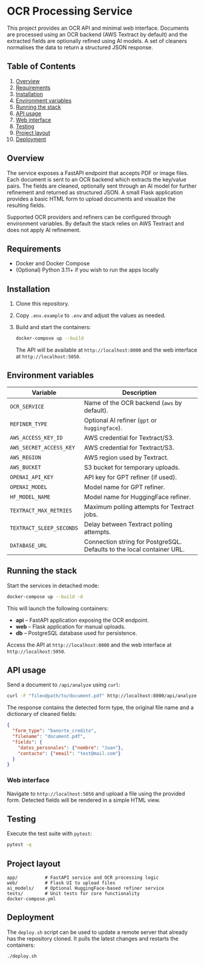 # OCR Processing Service

This project provides an OCR API and minimal web interface. Documents are
processed using an OCR backend (AWS Textract by default) and the extracted
fields are optionally refined using AI models. A set of cleaners normalises the
data to return a structured JSON response.

## Table of Contents

1. [Overview](#overview)
2. [Requirements](#requirements)
3. [Installation](#installation)
4. [Environment variables](#environment-variables)
5. [Running the stack](#running-the-stack)
6. [API usage](#api-usage)
7. [Web interface](#web-interface)
8. [Testing](#testing)
9. [Project layout](#project-layout)
10. [Deployment](#deployment)

## Overview

The service exposes a FastAPI endpoint that accepts PDF or image files.  Each
document is sent to an OCR backend which extracts the key/value pairs.  The
fields are cleaned, optionally sent through an AI model for further refinement
and returned as structured JSON.  A small Flask application provides a basic
HTML form to upload documents and visualize the resulting fields.

Supported OCR providers and refiners can be configured through environment
variables.  By default the stack relies on AWS Textract and does not apply AI
refinement.

## Requirements

* Docker and Docker Compose
* (Optional) Python 3.11+ if you wish to run the apps locally

## Installation

1. Clone this repository.
2. Copy `.env.example` to `.env` and adjust the values as needed.
3. Build and start the containers:

   ```bash
   docker-compose up --build
   ```

   The API will be available at `http://localhost:8000` and the web interface at
   `http://localhost:5050`.

## Environment variables

| Variable | Description |
| -------- | ----------- |
| `OCR_SERVICE` | Name of the OCR backend (`aws` by default). |
| `REFINER_TYPE` | Optional AI refiner (`gpt` or `huggingface`). |
| `AWS_ACCESS_KEY_ID` | AWS credential for Textract/S3. |
| `AWS_SECRET_ACCESS_KEY` | AWS credential for Textract/S3. |
| `AWS_REGION` | AWS region used by Textract. |
| `AWS_BUCKET` | S3 bucket for temporary uploads. |
| `OPENAI_API_KEY` | API key for GPT refiner (if used). |
| `OPENAI_MODEL` | Model name for GPT refiner. |
| `HF_MODEL_NAME` | Model name for HuggingFace refiner. |
| `TEXTRACT_MAX_RETRIES` | Maximum polling attempts for Textract jobs. |
| `TEXTRACT_SLEEP_SECONDS` | Delay between Textract polling attempts. |
| `DATABASE_URL` | Connection string for PostgreSQL. Defaults to the local container URL. |

## Running the stack

Start the services in detached mode:

```bash
docker-compose up --build -d
```

This will launch the following containers:

* **api** – FastAPI application exposing the OCR endpoint.
* **web** – Flask application for manual uploads.
* **db** – PostgreSQL database used for persistence.

Access the API at `http://localhost:8000` and the web interface at
`http://localhost:5050`.

## API usage

Send a document to `/api/analyze` using `curl`:

```bash
curl -F "file=@path/to/document.pdf" http://localhost:8000/api/analyze
```

The response contains the detected form type, the original file name and a
dictionary of cleaned fields:

```json
{
  "form_type": "banorte_credito",
  "filename": "document.pdf",
  "fields": {
    "datos_personales": {"nombre": "Juan"},
    "contacto": {"email": "test@mail.com"}
  }
}
```

### Web interface

Navigate to `http://localhost:5050` and upload a file using the provided form.
Detected fields will be rendered in a simple HTML view.

## Testing

Execute the test suite with `pytest`:

```bash
pytest -q
```

## Project layout

```
app/          # FastAPI service and OCR processing logic
web/          # Flask UI to upload files
ai_models/    # Optional HuggingFace-based refiner service
tests/        # Unit tests for core functionality
docker-compose.yml
```

## Deployment

The `deploy.sh` script can be used to update a remote server that already has
the repository cloned. It pulls the latest changes and restarts the containers:

```bash
./deploy.sh
```
